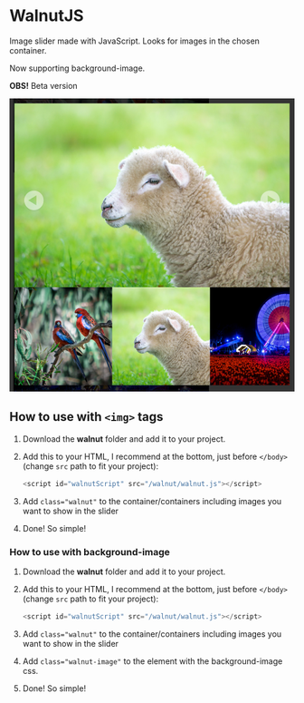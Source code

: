 # WalnutJS

Image slider made with JavaScript. Looks for images in the chosen container. 

Now supporting background-image.

__OBS!__ Beta version

![Screen shot](screen_shot.jpg)

## How to use with `<img>` tags

1. Download the __walnut__ folder and add it to your project.

2. Add this to your HTML, I recommend at the bottom, just before `</body>` (change `src` path to fit your project):
	```javascript
	<script id="walnutScript" src="/walnut/walnut.js"></script>
	```
3. Add `class="walnut"` to the container/containers including images you want to show in the slider

4. Done! So simple!


### How to use with background-image

1. Download the __walnut__ folder and add it to your project.

2. Add this to your HTML, I recommend at the bottom, just before `</body>` (change `src` path to fit your project):
	```javascript
	<script id="walnutScript" src="/walnut/walnut.js"></script>
	```
3. Add `class="walnut"` to the container/containers including images you want to show in the slider

4. Add `class="walnut-image"` to the element with the background-image css.

5. Done! So simple!